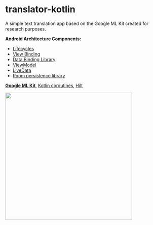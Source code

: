 # translator-kotlin
A simple text translation app based on the Google ML Kit created for research purposes.

**Android Architecture Components:**
* [Lifecycles](https://developer.android.com/topic/libraries/architecture/lifecycle)
* [View Binding](https://developer.android.com/topic/libraries/view-binding)
* [Data Binding Library](https://developer.android.com/topic/libraries/data-binding)
* [ViewModel](https://developer.android.com/topic/libraries/architecture/viewmodel)
* [LiveData](https://developer.android.com/topic/libraries/architecture/livedata)
* [Room persistence library](https://developer.android.com/training/data-storage/room)

[**Google ML Kit**](https://developers.google.com/ml-kit/language/translation),
[Kotlin coroutines](https://developer.android.com/kotlin/coroutines),
[Hilt](https://developer.android.com/training/dependency-injection/hilt-android)

<img src="https://github.com/aleksey-ho/translator-kotlin/blob/master/app.gif" height="400" />

